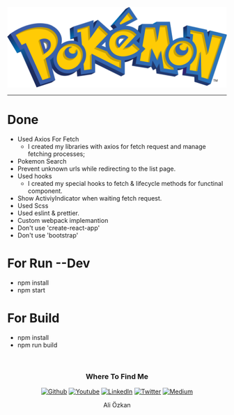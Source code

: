 ![Image of Yaktocat](./src/assets/images/logo.png)
<hr />

# Done
- Used Axios For Fetch
  - I created my libraries with axios for fetch request and manage fetching processes;
- Pokemon Search
- Prevent unknown urls while redirecting to the list page.
- Used hooks
  - I created my special hooks to fetch & lifecycle methods for functinal component.
- Show ActiviyIndicator when waiting fetch request.
- Used Scss
- Used eslint & prettier.
- Custom webpack implemantion
- Don't use 'create-react-app'
- Don't use 'bootstrap'

# For Run --Dev
- npm install
- npm start

# For Build
- npm install
- npm run build

<br/>
<h3 align="center">Where To Find Me</h3>
<p align="center"><a href="https://github.com/aliozzkan" target="_blank"><img alt="Github" src="https://img.shields.io/badge/GitHub-%2312100E.svg?&style=for-the-badge&logo=Github&logoColor=white" /></a> <a href="https://www.youtube.com/channel/UCTIvRvp9uj-lCyy9mlWBadg" target="_blank"><img alt="Youtube" src="https://img.shields.io/badge/youtube-%23FF0000.svg?&style=for-the-badge&logo=youtube&logoColor=white"" /></a> <a href="https://www.linkedin.com/in/ali-%C3%B6zkan-8b9915154/" target="_blank"><img alt="LinkedIn" src="https://img.shields.io/badge/linkedin-%230077B5.svg?&style=for-the-badge&logo=linkedin&logoColor=white" /></a> <a href="Ali87726570" target="_blank"><img alt="Twitter" src="https://img.shields.io/badge/twitter-%231DA1F2.svg?&style=for-the-badge&logo=twitter&logoColor=white" /></a> <a href="https://medium.com/@aliozzkan" target="_blank"><img alt="Medium" src="https://img.shields.io/badge/medium-%2312100E.svg?&style=for-the-badge&logo=medium&logoColor=white" /></a>
</p>
</hr>
<p align="center">Ali Özkan</p>

